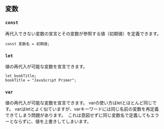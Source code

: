 ## 変数
### `const`
再代入できない変数の宣言とその変数が参照する値（初期値）を定義できます。
```
const 変数名 = 初期値;
```
### `let`
値の再代入が可能な変数を宣言できます。
```
let bookTitle;
bookTitle = "JavaScript Primer";
```
### `var`
値の再代入が可能な変数を宣言できます。 varの使い方はletとほとんど同じです。
varはletとよく似ていますが、varキーワードには同じ名前の変数を再定義できてしまう問題があります。
 これは意図せずに同じ変数名で定義してもエラーとならずに、値を上書きしてしまいます。